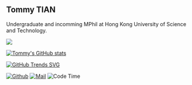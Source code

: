 ## Tommy TIAN

Undergraduate  and incomming MPhil at Hong Kong University of Science and Technology.

![](https://komarev.com/ghpvc/?username=tommytim0515&color=blue)

[![Tommy's GitHub stats](https://github-readme-stats.vercel.app/api?username=tommytim0515&count_private=true)]()

 [![GitHub Trends SVG](https://api.githubtrends.io/user/svg/tommytim0515/langs?time_range=one_year&include_private=True&loc_metric=changed&compact=True&theme=classic)](https://githubtrends.io)
 
[![Github](https://img.shields.io/github/followers/tommytim0515?label=Follow&style=social)](https://github.com/tommytim0515)
[![Mail](https://img.shields.io/badge/-tianxiangan2000515@gmail.com-black?style=flat-square&logo=gmail&logoColor=red&link=)](tianxiangan2000515@gmail.com)
![Code Time](https://img.shields.io/endpoint?style=flat&url=https://codetime-api.datreks.com/badge/1647?logoColor=white%26project=%26recentMS=0%26showProject=false)
